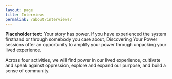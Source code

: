 ```yaml
---
layout: page
title: Interviews
permalink: /about/interviews/
---
```


**Placeholder text:** Your story has power. If you have experienced the system firsthand or through somebody you care about, Discovering Your Power sessions offer an opportunity to amplify your power through unpacking your lived experience.

Across four activities, we will find power in our lived experience, cultivate and speak against oppression, explore and expand our purpose, and build a sense of community.

